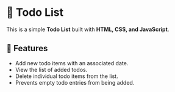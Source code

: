 # 📝 Todo List 

This is a simple **Todo List** built with **HTML, CSS, and JavaScript**.

## 🚀 Features

- Add new todo items with an associated date.
- View the list of added todos.
- Delete individual todo items from the list.
- Prevents empty todo entries from being added.
